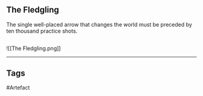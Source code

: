 ## The Fledgling
The single well-placed arrow that changes the world must be preceded by ten thousand practice shots.
## 
![[The Fledgling.png]]

---
## Tags
#Artefact